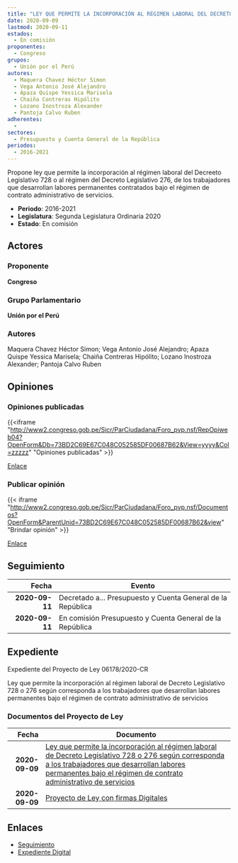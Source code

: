 ```yaml
---
title: "LEY QUE PERMITE LA INCORPORACIÓN AL RÉGIMEN LABORAL DEL DECRETO LEGISLATIVO 728 O 276 SEGÚN CORRESPONDA A LOS TRABAJADORES QUE DESARROLLAN LABORES PERMANENTES BAJO EL RÉGIMEN DE CONTRATO ADMINISTRATIVO DE SERVICIOS"
date: 2020-09-09
lastmod: 2020-09-11
estados: 
  - En comisión
proponentes: 
  - Congreso
grupos: 
  - Unión por el Perú
autores: 
  - Maquera Chavez Héctor Simon
  - Vega Antonio José Alejandro
  - Apaza Quispe Yessica Marisela
  - Chaiña Contreras Hipólito
  - Lozano Inostroza Alexander
  - Pantoja Calvo Ruben
adherentes: 
  - 
sectores: 
  - Presupuesto y Cuenta General de la República
periodos: 
  - 2016-2021
---
```


Propone ley que permite la incorporación al régimen laboral del Decreeto Legislativo 728 o al régimen del Decreto Legislativo 276, de los trabajadores que desarrollan labores permanentes contratados bajo el régimen de contrato administrativo de servicios.

- **Periodo**: 2016-2021
- **Legislatura**: Segunda Legislatura Ordinaria 2020
- **Estado**: En comisión

## Actores

### Proponente

**Congreso**

### Grupo Parlamentario

**Unión por el Perú**

### Autores

Maquera Chavez Héctor Simon; Vega Antonio José Alejandro; Apaza Quispe Yessica Marisela; Chaiña Contreras Hipólito; Lozano Inostroza Alexander; Pantoja Calvo Ruben


## Opiniones

### Opiniones publicadas

{{<iframe "http://www2.congreso.gob.pe/Sicr/ParCiudadana/Foro_pvp.nsf/RepOpiweb04?OpenForm&Db=73BD2C69E67C048C052585DF00687B62&View=yyyy&Col=zzzzz" "Opiniones publicadas" >}}

[Enlace](http://www2.congreso.gob.pe/Sicr/ParCiudadana/Foro_pvp.nsf/RepOpiweb04?OpenForm&Db=73BD2C69E67C048C052585DF00687B62&View=yyyy&Col=zzzzz)
### Publicar opinión

{{< iframe "http://www2.congreso.gob.pe/Sicr/ParCiudadana/Foro_pvp.nsf/Documentos?OpenForm&ParentUnid=73BD2C69E67C048C052585DF00687B62&view" "Brindar opinión" >}}

[Enlace](http://www2.congreso.gob.pe/Sicr/ParCiudadana/Foro_pvp.nsf/Documentos?OpenForm&ParentUnid=73BD2C69E67C048C052585DF00687B62&view)

## Seguimiento

| Fecha | Evento |
|------:|--------|
| **2020-09-11** | Decretado a... Presupuesto y Cuenta General de la República|
| **2020-09-11** | En comisión Presupuesto y Cuenta General de la República|


## Expediente

Expediente del Proyecto de Ley 06178/2020-CR

Ley que permite la incorporación al régimen laboral de Decreto Legislativo 728 o 276 según corresponda a los trabajadores que desarrollan labores permanentes bajo el régimen de contrato administrativo de servicios


### Documentos del Proyecto de Ley

| Fecha | Documento |
|------:|--------|
| **2020-09-09** | [Ley que permite la incorporación al régimen laboral de Decreto Legislativo 728 o 276 según corresponda a los trabajadores que desarrollan labores permanentes bajo el régimen de contrato administrativo de servicios](http://www.leyes.congreso.gob.pe/Documentos/2016_2021/Proyectos_de_Ley_y_de_Resoluciones_Legislativas/PL06178-20200909.pdf) |
| **2020-09-09** | [Proyecto de Ley con firmas Digitales](http://www.leyes.congreso.gob.pe/Documentos/2016_2021/Proyectos_de_Ley_y_de_Resoluciones_Legislativas/Proyectos_Firmas_digitales/PL06178.pdf) |

## Enlaces 

- [Seguimiento](http://www2.congreso.gob.pehttp://www2.congreso.gob.pe/Sicr/TraDocEstProc/CLProLey2016.nsf/f7fff46988ca05b1052578e100829cc7/67e94e92c2838b04052585df007423a7?OpenDocument)
- [Expediente Digital](http://www2.congreso.gob.pehttp://www2.congreso.gob.pe/Sicr/TraDocEstProc/CLProLey2016.nsf/f7fff46988ca05b1052578e100829cc7/67e94e92c2838b04052585df007423a7?OpenDocument&Click=05257FB7005EB655.eb71d0cf91d8294e05256cdf006b5706/$Body/0.1C6C)
